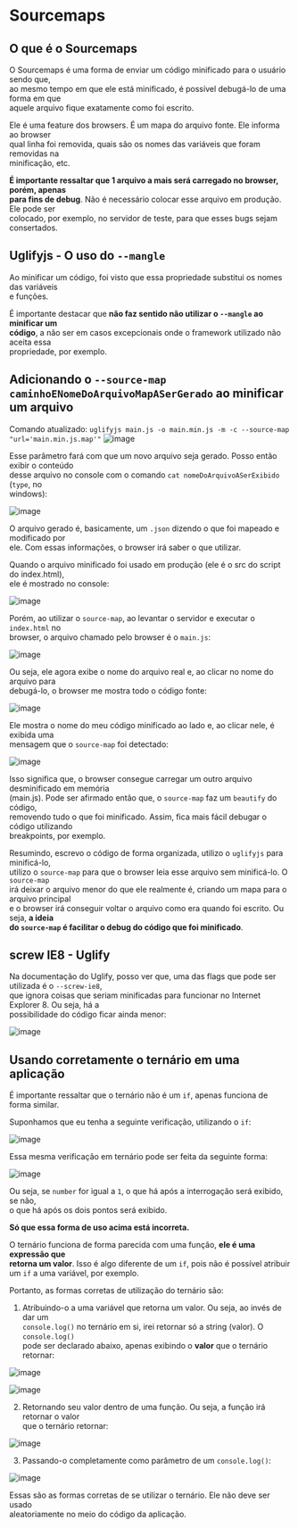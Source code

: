 # Sourcemaps  

## O que é o Sourcemaps  
O Sourcemaps é uma forma de enviar um código minificado para o usuário sendo que,  
ao mesmo tempo em que ele está minificado, é possível debugá-lo de uma forma em que  
aquele arquivo fique exatamente como foi escrito.  

Ele é uma feature dos browsers. É um mapa do arquivo fonte. Ele informa ao browser  
qual linha foi removida, quais são os nomes das variáveis que foram removidas na  
minificação, etc.  

**É importante ressaltar que 1 arquivo a mais será carregado no browser, porém, apenas  
para fins de debug**. Não é necessário colocar esse arquivo em produção. Ele pode ser  
colocado, por exemplo, no servidor de teste, para que esses bugs sejam consertados.  

## Uglifyjs - O uso do `--mangle` 
Ao minificar um código, foi visto que essa propriedade substitui os nomes das variáveis  
e funções.  

É importante destacar que **não faz sentido não utilizar o `--mangle` ao minificar um  
código**, a não ser em casos excepcionais onde o framework utilizado não aceita essa  
propriedade, por exemplo.  

## Adicionando o `--source-map caminhoENomeDoArquivoMapASerGerado` ao minificar um arquivo 
Comando atualizado: `uglifyjs main.js -o main.min.js -m -c --source-map "url='main.min.js.map'"`
![image](https://user-images.githubusercontent.com/29297788/33807164-8776e2bc-ddb9-11e7-89a1-02472feec0a3.png)

Esse parâmetro fará com que um novo arquivo seja gerado. Posso então exibir o conteúdo  
desse arquivo no console com o comando `cat nomeDoArquivoASerExibido` (`type`, no  
windows):  

![image](https://user-images.githubusercontent.com/29297788/33807181-d4a525e4-ddb9-11e7-8de0-4dad0c1c174b.png)

O arquivo gerado é, basicamente, um `.json` dizendo o que foi mapeado e modificado por  
ele. Com essas informações, o browser irá saber o que utilizar.  

Quando o arquivo minificado foi usado em produção (ele é o src do script do index.html),  
ele é mostrado no console:  

![image](https://user-images.githubusercontent.com/29297788/33807213-42cbc424-ddba-11e7-89cf-d8a8c949c32a.png)

Porém, ao utilizar o `source-map`, ao levantar o servidor e executar o `index.html` no  
browser, o arquivo chamado pelo browser é o `main.js`:  

![image](https://user-images.githubusercontent.com/29297788/33807230-90566082-ddba-11e7-8674-f3ab9da8bbb5.png)

Ou seja, ele agora exibe o nome  do arquivo real e, ao clicar no nome do arquivo para  
debugá-lo, o browser me mostra todo o código fonte:  

![image](https://user-images.githubusercontent.com/29297788/33807260-d7b2b174-ddba-11e7-9c0f-475ac308f275.png)

Ele mostra o nome do meu código minificado ao lado e, ao clicar nele, é exibida uma  
mensagem que o `source-map` foi detectado:  

![image](https://user-images.githubusercontent.com/29297788/33807265-0f90de86-ddbb-11e7-9b4d-171efd4546e3.png)

Isso significa que, o browser consegue carregar um outro arquivo desminificado em memória  
(main.js). Pode ser afirmado então que, o `source-map` faz um `beautify` do código,  
removendo tudo o que foi minificado. Assim, fica mais fácil debugar o código utilizando  
breakpoints, por exemplo.  

Resumindo, escrevo o código de forma organizada, utilizo o `uglifyjs` para minificá-lo,  
utilizo o `source-map` para que o browser leia esse arquivo sem minificá-lo. O `source-map`  
irá deixar o arquivo menor do que ele realmente é, criando um mapa para o arquivo principal  
e o browser irá conseguir voltar o arquivo como era quando foi escrito. Ou seja, **a ideia  
do `source-map` é facilitar o debug do código que foi minificado**.  

## screw IE8 - Uglify 
Na documentação do Uglify, posso ver que, uma das flags que pode ser utilizada é o `--screw-ie8`,  
que ignora coisas que seriam minificadas para funcionar no Internet Explorer 8. Ou seja, há a  
possibilidade do código ficar ainda menor:  

![image](https://user-images.githubusercontent.com/29297788/33811096-164ee8b4-ddf5-11e7-8785-d3ea574073ef.png)

## Usando corretamente o ternário em uma aplicação  
É importante ressaltar que o ternário não é um `if`, apenas funciona de forma similar.  

Suponhamos que eu tenha a seguinte verificação, utilizando o `if`:  

![image](https://user-images.githubusercontent.com/29297788/33811135-b4fab524-ddf5-11e7-9d4c-c87dd78db69d.png)

Essa mesma verificação em ternário pode ser feita da seguinte forma:  

![image](https://user-images.githubusercontent.com/29297788/33811154-1c58e25e-ddf6-11e7-91e7-cf380187db56.png)

Ou seja, se `number` for igual a `1`, o que há após a interrogação será exibido, se não,  
o que há após os dois pontos será exibido.  

**Só que essa forma de uso acima está incorreta.**

O ternário funciona de forma parecida com uma função, **ele é uma expressão que  
retorna um valor**. Isso é algo diferente de um `if`, pois não é possível atribuir  
um `if` a uma variável, por exemplo.  

Portanto, as formas corretas de utilização do ternário são:  

1. Atribuindo-o a uma variável que retorna um valor. Ou seja, ao invés de dar um  
`console.log()` no ternário em si, irei retornar só a string (valor). O `console.log()`  
pode ser declarado abaixo, apenas exibindo o **valor** que o ternário retornar:  

![image](https://user-images.githubusercontent.com/29297788/33811203-06759ff8-ddf7-11e7-8c7a-9fabe8678c3b.png)

![image](https://user-images.githubusercontent.com/29297788/33811210-1bde7fa4-ddf7-11e7-8877-d3869ed77a36.png)

2. Retornando seu valor dentro de uma função. Ou seja, a função irá retornar o valor  
que o ternário retornar:  

![image](https://user-images.githubusercontent.com/29297788/33811231-6447b382-ddf7-11e7-9e0d-416387953a2a.png)

3. Passando-o completamente como parâmetro de um `console.log()`:  

![image](https://user-images.githubusercontent.com/29297788/33811269-4a27752c-ddf8-11e7-81a6-6b956840b492.png)

Essas são as formas corretas de se utilizar o ternário. Ele não deve ser usado  
aleatoriamente no meio do código da aplicação.  
